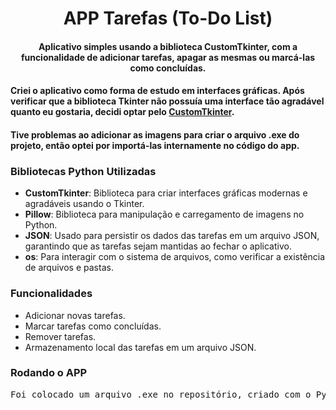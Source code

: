<h1 align="center">APP Tarefas (To-Do List)</h1>

<h4 align="center">
    Aplicativo simples usando a biblioteca <b>CustomTkinter</b>, com a funcionalidade de adicionar tarefas, apagar as mesmas ou marcá-las como concluídas.
</h4>

<h4>
    Criei o aplicativo como forma de estudo em interfaces gráficas. Após verificar que a biblioteca Tkinter não possuía uma interface tão agradável quanto eu gostaria, decidi optar pelo <a href="https://customtkinter.tomschimansky.com/">CustomTkinter</a>.
</h4>

<h4>
    Tive problemas ao adicionar as imagens para criar o arquivo .exe do projeto, então optei por importá-las internamente no código do app.
</h4>

<h3>Bibliotecas Python Utilizadas</h3>
<ul>
    <li><b>CustomTkinter</b>: Biblioteca para criar interfaces gráficas modernas e agradáveis usando o Tkinter.</li>
    <li><b>Pillow</b>: Biblioteca para manipulação e carregamento de imagens no Python.</li>
    <li><b>JSON</b>: Usado para persistir os dados das tarefas em um arquivo JSON, garantindo que as tarefas sejam mantidas ao fechar o aplicativo.</li>
    <li><b>os</b>: Para interagir com o sistema de arquivos, como verificar a existência de arquivos e pastas.</li>
</ul>

<h3>Funcionalidades</h3>
<ul>
    <li>Adicionar novas tarefas.</li>
    <li>Marcar tarefas como concluídas.</li>
    <li>Remover tarefas.</li>
    <li>Armazenamento local das tarefas em um arquivo JSON.</li>
</ul>

<h3>Rodando o APP</h3>
<pre>
Foi colocado um arquivo .exe no repositório, criado com o PyInstaller, para facilitar a execução.
</pre>
